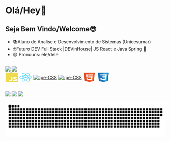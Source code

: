  ## <h1>Olá/Hey👋</h1>
   
   <h2>Seja Bem Vindo/Welcome😎</h2>
   
 - 📚Aluno de Analise e Desenvolvimento de Sistemas (Unicesumar)
 - 🤓Futuro DEV Full Stack |DEVinHouse| JS React e Java Spring 🚀
 - 😄 Pronouns: ele/dele
  ##
 <div>
  <a href="https://github.com/LipePeglow/">
  <img height="180em" src="https://github-readme-stats.vercel.app/api?username=LipePeglow&show_icons=true&theme=dracula&include_all_commits=true&count_private=true"/>
  <img height="180em" src="https://github-readme-stats.vercel.app/api/top-langs/?username=LipePeglow&layout=compact&langs_count=7&theme=dracula"/>
</div>
 
 
 <img align="center" alt="lipe-Js" height="30" width="40" src="https://raw.githubusercontent.com/devicons/devicon/master/icons/javascript/javascript-plain.svg">
 <img align="center" alt="lipe-React" height="30" width="40" src="https://raw.githubusercontent.com/devicons/devicon/master/icons/react/react-original.svg">
 <img align="center" alt="lipe-CSS" height="40" width="45" src="https://cdn.jsdelivr.net/gh/devicons/devicon/icons/java/java-original-wordmark.svg">
 <img align="center" alt="lipe-CSS" height="40" width="45" src="https://cdn.jsdelivr.net/gh/devicons/devicon/icons/spring/spring-original-wordmark.svg">
 <img align="center" alt="lipe-HTML" height="30" width="40" src="https://raw.githubusercontent.com/devicons/devicon/master/icons/html5/html5-original.svg">
 <img align="center" alt="lipe-CSS" height="30" width="40" src="https://raw.githubusercontent.com/devicons/devicon/master/icons/css3/css3-original.svg">
 
  ##
  
<div> 
  <a href="https://www.linkedin.com/in/felipe-peglow-moraes" target="_blank"><img src="https://img.shields.io/badge/-LinkedIn-%230077B5?style=for-the-     badge&logo=linkedin&logoColor=white" target="_blank" width="105"></a> 
 <a href="https://www.instagram.com/lipe_peglow/" target="_blank"><img src="https://img.shields.io/badge/-Instagram-%23E4405F?style=for-the-badge&logo=instagram&logoColor=white"  target="_blank"></a> 	
 <a href = "mailto:peglow48@gmail.com"><img src="https://img.shields.io/badge/-Gmail-%23333?style=for-the-badge&logo=gmail&logoColor=white" target="_blank"></a>

 ![Snake animation](https://github.com/LipePeglow/LipePeglow/blob/output/github-contribution-grid-snake.svg)
  
 </div>
   
